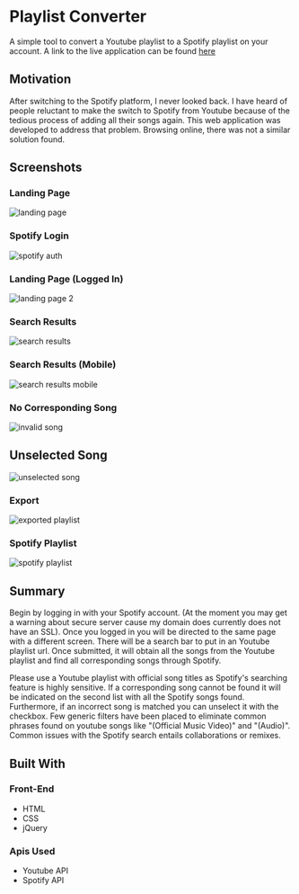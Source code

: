# Playlist Converter 

A simple tool to convert a Youtube playlist to a Spotify playlist on your account. A link to the live application can be found [here](http://ohjamesho.com/playlist-converter)

## Motivation

After switching to the Spotify platform, I never looked back. I have heard of people reluctant to make the switch to Spotify from Youtube because of the tedious process of adding all their songs again. This web application was developed to address that problem. Browsing online, there was not a similar solution found.

## Screenshots

### Landing Page
![landing page](screenshots/landing-page.png)

### Spotify Login
![spotify auth](screenshots/spotify-auth.png)

### Landing Page (Logged In)
![landing page 2](screenshots/landing-page-2.png)

### Search Results
![search results](screenshots/search-results.png)

### Search Results (Mobile)
![search results mobile](screenshots/search-results-mobile.png)

### No Corresponding Song
![invalid song](screenshots/invalid-song.png)

## Unselected Song
![unselected song](screenshots/unselected-song.png)

### Export
![exported playlist](screenshots/exported-playlist.png)

### Spotify Playlist
![spotify playlist](screenshots/spotify-playlist.png)

## Summary

Begin by logging in with your Spotify account. (At the moment you may get a warning about secure server cause my domain does currently does not have an SSL). Once you logged in you will be directed to the same page with a different screen. There will be a search bar to put in an Youtube playlist url. Once submitted, it will obtain all the songs from the Youtube playlist and find all corresponding songs through Spotify.

Please use a Youtube playlist with official song titles as Spotify's searching feature is highly sensitive. If a corresponding song cannot be found it will be indicated on the second list with all the Spotify songs found. Furthermore, if an incorrect song is matched you can unselect it with the checkbox.  Few generic filters have been placed to eliminate common phrases found on youtube songs like "(Official Music Video)" and "(Audio)". Common issues with the Spotify search entails collaborations or remixes.

## Built With

### Front-End
* HTML
* CSS
* jQuery

### Apis Used
* Youtube API
* Spotify API
